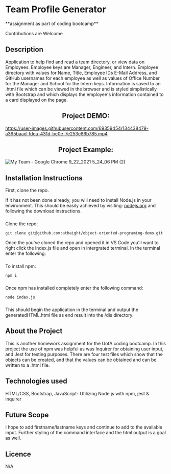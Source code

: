 <h1>Team Profile Generator</h1>
<p>**assignment as part of coding bootcamp**</p>
<p>Contributions are Welcome</p>

## Description
Application to help find and read a team directory, or view data on Employees.
Employee keys are Manager, Engineer, and Intern.
Employee directory with values for Name, Title, Employee IDs E-Mail Address, and GitHub usernames for each employee as well as
values of Office Number for the Manager and School for the Intern keys.
Information is saved to an .html file which can be viewed in the browser and is styled simplistically with Bootstrap and which displays the employee's information
contained to a card displayed on the page.

<h2 align=center>Project DEMO:</h2>



https://user-images.githubusercontent.com/69359454/134438479-a395baad-fdea-431d-be0e-7e253e86b785.mp4

<h2 align=center>Project Example:</h2>

![My Team - Google Chrome 9_22_2021 5_24_06 PM (2)](https://user-images.githubusercontent.com/69359454/134439013-0d3dfbca-7e8f-4557-9977-803c16ace06c.png)


## Installation Instructions
First, clone the repo. 

If it has not been done already, you will need to install Node.js in your environment. 
This should be easily achieved by visiting: <a href="https://nodejs.org/en/" target="_blank">nodejs.org</a> and following the 
download instructions.

###
Clone the repo:
```
git clone git@github.com:athaight/object-oriented-programing-demo.git
```

Once the you've cloned the repo and opened it in VS Code you'll want to 
right click the index.js file and open in intergrated terminal. 
In the terminal enter the following:
###
To install npm:
```
npm i
```
###

Once npm has installed completely enter the following command:
```
node index.js
```
###
This should begin the application in the terminal and output the generatedHTML.html file as end result into the /dis directory.

## About the Project
This is another homework assignment for the UofA coding bootcamp. 
In this project the use of npm was helpful as was Inquirer for obtaining user input, and Jest for testing purposes. 
There are four test files which show that the objects can be created, and that the values can be obtained and can 
be written to a .html file.
 

## Technologies used
HTML/CSS, Bootstrap, JavaScript- Utilizing Node.js with npm, jest & inquirer

## Future Scope
I hope to add firstname/lastname keys and continue to add to the available input.
Further styling of the command interface and the html output is a goal as well.

## Licence
N/A
